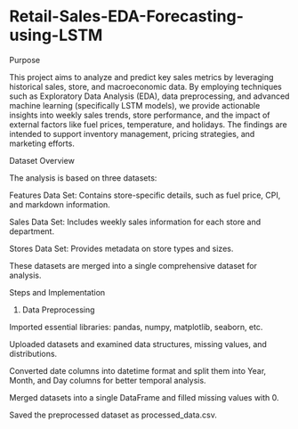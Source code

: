 # Retail-Sales-EDA-Forecasting-using-LSTM
Purpose

This project aims to analyze and predict key sales metrics by leveraging historical sales, store, and macroeconomic data. By employing techniques such as Exploratory Data Analysis (EDA), data preprocessing, and advanced machine learning (specifically LSTM models), we provide actionable insights into weekly sales trends, store performance, and the impact of external factors like fuel prices, temperature, and holidays. The findings are intended to support inventory management, pricing strategies, and marketing efforts.

Dataset Overview

The analysis is based on three datasets:

Features Data Set: Contains store-specific details, such as fuel price, CPI, and markdown information.

Sales Data Set: Includes weekly sales information for each store and department.

Stores Data Set: Provides metadata on store types and sizes.

These datasets are merged into a single comprehensive dataset for analysis.

Steps and Implementation

1. Data Preprocessing

Imported essential libraries: pandas, numpy, matplotlib, seaborn, etc.

Uploaded datasets and examined data structures, missing values, and distributions.

Converted date columns into datetime format and split them into Year, Month, and Day columns for better temporal analysis.

Merged datasets into a single DataFrame and filled missing values with 0.

Saved the preprocessed dataset as processed_data.csv.

